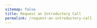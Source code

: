 ```yaml
---
sitemap: false
title: Request an Introductory Call
permalink: /request-an-introductory-call
---
```


<script charset="utf-8" type="text/javascript" src="//js.hsforms.net/forms/v2.js"></script>
<script>
  hbspt.forms.create({
	region: "na1",
	portalId: "1900369",
	formId: "be0ff9dc-b14e-4157-bbad-252e1e2df36c"
});
</script>
